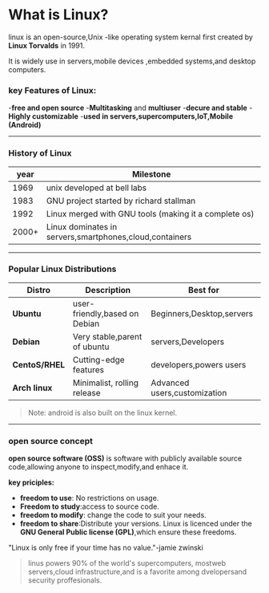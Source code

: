 # What is Linux?
linux is an open-source,Unix -like operating system kernal first created by **Linux Torvalds** in 1991.

It is widely use in servers,mobile devices ,embedded systems,and desktop computers.

### key Features of Linux:
-**free and open source**
-**Multitasking** and **multiuser**
-**decure and stable**
-**Highly customizable**
-**used in servers,supercomputers,IoT,Mobile (Android)**

---

### History of Linux

|year |Milestone |
|-----|-----------|
|1969|unix developed at bell labs |
|1983 |GNU project started by richard stallman|
|1992|Linux merged with GNU tools (making it a complete os) |
|2000+ | Linux dominates in servers,smartphones,cloud,containers |

---

### Popular Linux Distributions

| Distro | Description | Best for |
|--------|-------------|----------|
|**Ubuntu** | user-friendly,based on Debian | Beginners,Desktop,servers |
|**Debian**|Very stable,parent of ubuntu | servers,Developers|
|**CentoS/RHEL** | Cutting-edge features |developers,powers users|
|**Arch linux** |Minimalist, rolling release |Advanced users,customization |

>Note: android is also built on the linux kernel.

---

### open source concept

**open source software (OSS)** is software with publicly available source code,allowing  anyone to inspect,modify,and enhace it.

**key priciples:**
- **freedom to use**: No restrictions on usage.
- **Freedom to study**:access to source code.
- **freedom to modify**: change the code to suit your needs.
- **freedom to share**:Distribute your versions.
Linux is licenced under the **GNU General Public license (GPL)**,which ensure these freedoms.

"Linux is only free if your time has no value."-jamie zwinski

>linus powers 90% of the world's supercomputers, mostweb servers,cloud infrastructure,and is a favorite among dvelopersand security proffesionals.

